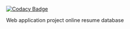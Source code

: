 [![Codacy Badge](https://api.codacy.com/project/badge/Grade/124a508b0ba54ab89f22a5471cb70504)](https://www.codacy.com/app/EliseyCode/resumebase?utm_source=github.com&amp;utm_medium=referral&amp;utm_content=EliseyCode/resumebase&amp;utm_campaign=Badge_Grade)

Web application project online resume database

